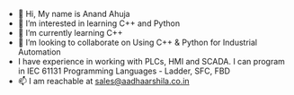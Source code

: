 - 👋 Hi, My name is Anand Ahuja
- 👀 I’m interested in learning C++ and Python
- 🌱 I’m currently learning C++
- 💞️ I’m looking to collaborate on Using C++ & Python for Industrial Automation
- I have experience in working with PLCs, HMI and SCADA.  I can program in IEC 61131 Programming Languages - Ladder, SFC, FBD
- 📫 I am reachable at sales@aadhaarshila.co.in  

<!---
anandahuja07/anandahuja07 is a ✨ special ✨ repository because its `README.md` (this file) appears on your GitHub profile.
You can click the Preview link to take a look at your changes.
--->
